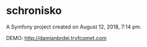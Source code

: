 schronisko
==========

A Symfony project created on August 12, 2018, 7:14 pm.

DEMO: http://damianbrdej.tryfcomet.com
